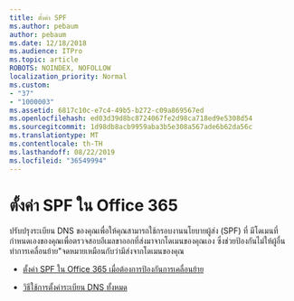 ```yaml
---
title: ตั้งค่า SPF
ms.author: pebaum
author: pebaum
ms.date: 12/18/2018
ms.audience: ITPro
ms.topic: article
ROBOTS: NOINDEX, NOFOLLOW
localization_priority: Normal
ms.custom:
- "37"
- "1000003"
ms.assetid: 6817c10c-e7c4-49b5-b272-c09a869567ed
ms.openlocfilehash: ed03d39d8bc8724067fe2d98ca718ed9e5308d54
ms.sourcegitcommit: 1d98db8acb9959aba3b5e308a567ade6b62da56c
ms.translationtype: MT
ms.contentlocale: th-TH
ms.lasthandoff: 08/22/2019
ms.locfileid: "36549994"
---
```

# <a name="set-up-spf-in-office-365"></a>ตั้งค่า SPF ใน Office 365

ปรับปรุงระเบียน DNS ของคุณเพื่อให้คุณสามารถใช้กรอบงานนโยบายผู้ส่ง (SPF) ที่ มีโดเมนที่กำหนดเองของคุณเพื่อตรวจสอบอีเมลขาออกที่ส่งมาจากโดเมนของคุณเอง ซึ่งช่วยป้องกันไม่ให้ผู้อื่นทำการเคลื่อนย้าย"จดหมายเหมือนกับว่ามีส่งจากโดเมนของคุณ
  
- [ตั้งค่า SPF ใน Office 365 เมื่อต้องการป้องกันการเคลื่อนย้าย](https://docs.microsoft.com/office365/SecurityCompliance/set-up-spf-in-office-365-to-help-prevent-spoofing)

- [วิธีใช้การตั้งค่าระเบียน DNS ทั้งหมด](https://docs.microsoft.com/office365/admin/get-help-with-domains/create-dns-records-at-any-dns-hosting-provider)
